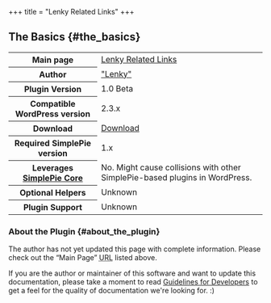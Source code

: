 +++
title = "Lenky Related Links"
+++

## The Basics {#the_basics}

<table class="inline">
<tbody>
<tr>
<th>Main page</th>
<td><a href="http://lenky.net/blog/2008/02/05/lenky-related-links-plugin-for-wordpress/">Lenky Related Links</a></td>
</tr>
<tr>
<th>Author</th>
<td><a href="http://lenky.net/blog/">"Lenky"</a></td>
</tr>
<tr>
<th>Plugin Version</th>
<td>1.0 Beta</td>
</tr>
<tr>
<th>Compatible WordPress version</th>
<td>2.3.x</td>
</tr>
<tr>
<th>Download</th>
<td><a href="http://lenky.net/download/lenkyex.zip">Download</a></td>
</tr>
<tr>
<th>Required SimplePie version</th>
<td>1.x</td>
</tr>
<tr>
<th>Leverages <a href="@/wiki/plugins/wordpress/simplepie_core.md">SimplePie Core</a></th>
<td>No. Might cause collisions with other SimplePie-based plugins in WordPress.</td>
</tr>
<tr>
<th>Optional Helpers</th>
<td>Unknown</td>
</tr>
<tr>
<th>Plugin Support</th>
<td>Unknown</td>
</tr>
</tbody>
</table>

### About the Plugin {#about_the_plugin}

The author has not yet updated this page with complete information. Please check out the “Main Page” <abbr title="Uniform Resource Locator">URL</abbr> listed above.

If you are the author or maintainer of this software and want to update this documentation, please take a moment to read [Guidelines for Developers](@/wiki/plugins/guidelines_for_developers.md) to get a feel for the quality of documentation we're looking for. :)
